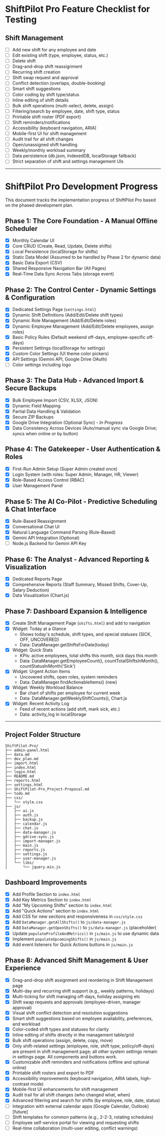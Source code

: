 # ShiftPilot Pro Feature Checklist for Testing

## Shift Management
- [ ] Add new shift for any employee and date
- [ ] Edit existing shift (type, employee, status, etc.)
- [ ] Delete shift
- [ ] Drag-and-drop shift reassignment
- [ ] Recurring shift creation
- [ ] Shift swap request and approval
- [ ] Conflict detection (overlaps, double-booking)
- [ ] Smart shift suggestions
- [ ] Color coding by shift type/status
- [ ] Inline editing of shift details
- [ ] Bulk shift operations (multi-select, delete, assign)
- [ ] Filtering/search by employee, date, shift type, status
- [ ] Printable shift roster (PDF export)
- [ ] Shift reminders/notifications
- [ ] Accessibility (keyboard navigation, ARIA)
- [ ] Mobile-first UI for shift management
- [ ] Audit trail for all shift changes
- [ ] Open/unassigned shift handling
- [ ] Weekly/monthly workload summary
- [ ] Data persistence (db.json, IndexedDB, localStorage fallback)
- [ ] Strict separation of shift and settings management UIs

---

# ShiftPilot Pro Development Progress

This document tracks the implementation progress of ShiftPilot Pro based on the phased development plan.

## Phase 1: The Core Foundation - A Manual Offline Scheduler
*   [x] Monthly Calendar UI
*   [x] Core CRUD (Create, Read, Update, Delete shifts)
*   [x] Local Persistence (localStorage for shifts)
*   [x] Static Data Model (Assumed to be handled by Phase 2 for dynamic data)
*   [x] Basic Data Export (CSV)
*   [x] Shared Responsive Navigation Bar (All Pages)
*   [x] Real-Time Data Sync Across Tabs (storage event)

## Phase 2: The Control Center - Dynamic Settings & Configuration
*   [x] Dedicated Settings Page (`settings.html`)
*   [x] Dynamic Shift Definitions (Add/Edit/Delete shift types)
*   [x] Dynamic Role Management (Add/Edit/Delete roles)
*   [x] Dynamic Employee Management (Add/Edit/Delete employees, assign roles)
*   [x] Basic Policy Rules (Default weekend off-days, employee-specific off-days)
*   [x] Persistent Settings (localStorage for settings)
*   [x] Custom Color Settings (UI theme color pickers)
*   [x] API Settings (Gemini API, Google Drive OAuth)
*   [ ] Color settings including logo

## Phase 3: The Data Hub - Advanced Import & Secure Backups
*   [x] Bulk Employee Import (CSV, XLSX, JSON)
*   [x] Dynamic Field Mapping
*   [x] Partial Data Handling & Validation
*   [x] Secure ZIP Backups
*   [x] Google Drive Integration (Optional Sync) - *In Progress*
*   [x] Data Consistency Across Devices (Auto/manual sync via Google Drive; syncs when online or by button)

## Phase 4: The Gatekeeper - User Authentication & Roles
*   [x] First-Run Admin Setup (Super Admin created once)
*   [x] Login System (with roles: Super Admin, Manager, HR, Viewer)
*   [x] Role-Based Access Control (RBAC)
*   [x] User Management Panel

## Phase 5: The AI Co-Pilot - Predictive Scheduling & Chat Interface
*   [x] Rule-Based Reassignment
*   [x] Conversational Chat UI
*   [x] Natural Language Command Parsing (Rule-Based)
*   [x] Gemini API Integration (Optional)
*   [ ] Node.js Backend for Gemini API Key

## Phase 6: The Analyst - Advanced Reporting & Visualization
*   [x] Dedicated Reports Page
*   [x] Comprehensive Reports (Staff Summary, Missed Shifts, Cover-Up, Salary Deduction)
*   [x] Data Visualization (Chart.js)

## Phase 7: Dashboard Expansion & Intelligence
*   [x] Create Shift Management Page (`shifts.html`) and add to navigation
*   [x] Widget: Today at a Glance
    *   Shows today's schedule, shift types, and special statuses (SICK, OFF, UNCOVERED)
    *   Data: DataManager.getShiftsForDate(today)
*   [x] Widget: Quick Stats
    *   KPIs: active employees, total shifts this month, sick days this month
    *   Data: DataManager.getEmployeeCount(), countTotalShiftsInMonth(), countStatusInMonth('Sick')
*   [x] Widget: Urgent Action Items
    *   Uncovered shifts, open roles, system reminders
    *   Data: DataManager.findActionableItems() (new)
*   [x] Widget: Weekly Workload Balance
    *   Bar chart of shifts per employee for current week
    *   Data: DataManager.getWeeklyShiftCounts(), Chart.js
*   [x] Widget: Recent Activity Log
    *   Feed of recent actions (add shift, mark sick, etc.)
    *   Data: activity_log in localStorage

---

## Project Folder Structure
 
```
ShiftPilot-Pro/
├── admin-panel.html
├── data.md
├── dev_plan.md
├── import.html
├── index.html
├── login.html
├── README.md
├── reports.html
├── settings.html
├── ShiftPilot-Pro_Project-Proposal.md
├── todo.md
├── css/
│   └── style.css
├── js/
│   ├── ai.js
│   ├── auth.js
│   ├── backup.js
│   ├── calendar.js
│   ├── chat.js
│   ├── data-manager.js
│   ├── gdrive-sync.js
│   ├── import-manager.js
│   ├── main.js
│   ├── reports.js
│   ├── settings.js
│   ├── user-manager.js
│   └── libs/
│       └── jquery.min.js
```
## Dashboard Improvements
*   [x] Add Profile Section to `index.html`
*   [x] Add Key Metrics Section to `index.html`
*   [x] Add "My Upcoming Shifts" section to `index.html`
*   [x] Add "Quick Actions" section to `index.html`
*   [x] Add CSS for new sections and responsiveness in `css/style.css`
*   [x] Add `DataManager.getAllShifts()` to `js/data-manager.js`
*   [x] Add `DataManager.getOpenShifts()` to `js/data-manager.js` (placeholder)
*   [x] Update `populateProfileAndMetrics()` in `js/main.js` to use dynamic data
*   [x] Implement `populateUpcomingShifts()` in `js/main.js`
*   [x] Add event listeners for Quick Actions buttons in `js/main.js`

## Phase 8: Advanced Shift Management & User Experience
*   [x] Drag-and-drop shift assignment and reordering in Shift Management page
*   [x] Multi-day and recurring shift support (e.g., weekly patterns, holidays)
*   [x] Multi-ticking for shift managing off-days, holiday assigning etc
*   [x] Shift swap requests and approvals (employee-driven, manager approval)
*   [x] Visual shift conflict detection and resolution suggestions
*   [x] Smart shift suggestions based on employee availability, preferences, and workload
*   [x] Color-coded shift types and statuses for clarity
*   [x] Inline editing of shifts directly in the management table/grid
*   [x] Bulk shift operations (assign, delete, copy, move)
*   [x] Only shift-related settings (employee, role, shift type, policy/off-days) are present in shift management page; all other system settings remain in settings page. All components and buttons work.
*   [x] Customizable shift reminders and notifications (offline and optional online)
*   [x] Printable shift rosters and export to PDF
*   [x] Accessibility improvements (keyboard navigation, ARIA labels, high-contrast mode)
*   [x] Mobile-first UI enhancements for shift management
*   [x] Audit trail for all shift changes (who changed what, when)
*   [x] Advanced filtering and search for shifts (by employee, role, date, status)
*   [ ] Integration with external calendar apps (Google Calendar, Outlook) [future]
*   [ ] Shift templates for common patterns (e.g., 2-2-3, rotating schedules)
*   [ ] Employee self-service portal for viewing and requesting shifts
*   [ ] Real-time collaboration (multi-user editing, conflict warnings)